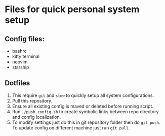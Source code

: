 # Files for quick personal system setup

## Config files:

- bashrc
- kitty terminal
- neovim
- starship

## Dotfiles

1. This require `git` and `stow` to quickly setup all system configurations.
2. Pull this repository.
3. Ensure all existing config is maved or deleted before running script.
4. Run `./push_config.sh` to create symbolic links between repo directory and
   config localization.
5. To modify settings just do this in git repository folder then do `git push`.
   To update config on different machine just run `git pull`.

